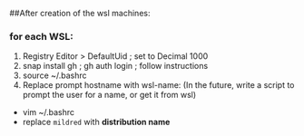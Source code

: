 ##After creation of the wsl machines:
### for each WSL: 

1. Registry Editor > DefaultUid ; set to Decimal 1000 
2. snap install gh ; gh auth login ; follow instructions 
3. source ~/.bashrc 
4. Replace prompt hostname with wsl-name: (In the future, write a script to prompt the user for a name, or get it from wsl) 
  - vim ~/.bashrc
  - replace `mildred` with **distribution name**

